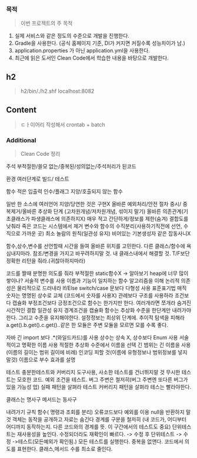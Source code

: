 ### 목적

> 이번 프로젝트의 주 목적
1. 실제 서비스와 같은 정도의 수준으로 개발을 진행한다.   
2. Gradle을 사용한다. (공식 홈페이지 기준, DI가 커지면 커질수록 성능차이가 남.)   
3. application.properties 가 아닌 application.yml을 사용한다.   
4. 최근에 읽은 도서인 Clean Code에서 학습한 내용을 바탕으로 개발한다.

## h2
> h2/bin/./h2.shf
> localhost:8082


## Content
> ㄷㅏ이어리 작성해서 crontab + batch


### Additional 
> Clean Code 정리

주석
부적절한/쓸모 없는/중복된/성의없는/주석처리가 된코드

환경
여러단계로 빌드/ 테스트

함수
적은 입출력 인수/플래그 지양/호출되지 않는 함수

일반
한 소스에 여러언어 지양/당연한 것은 구현X
올바른 예외처리/안전 절차 중시/ 중복제거/올바른 추상화 단계 (고차원개념/저차원개념, 섞이지 말기)
올바른 의존관계(기초클래스가 파생클래스에 의존하지X)
매우 적고 간단하게/정보를 제한(숨겨) 결합도를 낮춰라
죽은 코드는 시스템에서 제거
변수와 함수의 수직분리(사용하기직전에 선언, 수직으로 가까운 곳)
최소 놀람의 원칙(일관성 유지)
비어있는 기본생성자 같은 잡동사니X

함수,상수,변수를 선언할때 시간을 들여 올바른 위치를 고민한다.
다른 클래스/함수에 욕심내지마라. 참조/변경을 가지고 바꾸려하지말 것.
내 클래스내에서 해결할 것.
T/F보단 정확한 리턴을 줘라.(귀찮아하지마라)

코드를 짤때 분명한 의도를 줘라
부적절한 static함수X -> 알아보기 heap에 너무 많이 쌓이나?
서술적 변수를 사용
이름과 기능이 일치하는 함수 
알고리즘을 이해
논리적 의존성은 물리적으로 드러내라
If/Else switch/case 문보다 다형성 사용
표준표기법
매직 숫자는 명명된 상수로 교체 (코드에서 숫자를 사용X)
관례보다 구조를 사용하라
조건보다 캡슐화
부정조건보다 긍정조건으로
함수는 한가지만 한다. 여러개라면 쪼개라
숨겨진 시간적인 결합
일관성 유지 
경계조건을 캡슐화
함수는 추상화 수준을 한단계만 내려가야한다. 그리고 수준을 유지해야한다.
설정정보는 최상위 단계에.
추이적 탐색을 피해라 a.get().b.get().c.get()..같은 한 모듈은 주변 모듈을 모르면 모를 수록 좋다.

자바
긴 import 보다 .*(와일드카드)를 사용
상수는 상속 X, 상수보다 Enum 사용
서술적이고 명확한 이름 사용
적절한 추상화 수준에서 이름을 선택
긴 범위는 긴 이름을 사용(이름의 길이는 범위 길이에 비례)
인코딩 피할 것(이름에 유형정보나 범위정보를 넣지 말것)
이름으로 부수 효과를 설명

테스트
충분한테스트와 커버리지 도구사용,
사소한 테스트를 건너뛰지말 것
무시한 테스트는 모호한 코드.
예외 조건을 테스트. 버그 주변은 철저히(버그 주변엔 또다른 버그가 있을 가능성 업)
실패 패턴을 살펴라
테스트 커버리지 패턴을 살펴라
테스는 빨라야한다. 

클래스는 명사구 메서드는 동사구 

내려가기 규칙 
함수( 명령과 조회를 분리)
오류코드보다 예외를 이용
null을 반환하지 말것
객체는 동작을 공개하고 자료는 숨긴다 
경계를 구분을 철저히 (내 코드가, 어디부터 어디까지 동작하는지. 다른 코드와의 경계를 뜻. 이 구간에서의 테스트도 중요)
단위테스트는 재사용성을 높인다. 수정되더라도 재확인이 빠르다.
-> 수정 후 단위테스트 -> 수정 ->테스트(모든예외가 확인됨.)
모든 테스트를 실행한다.
중복을 없앤다.
코드에서 의도를 표현한다.
클래스,메서드 수를 최소로 줄인다.






